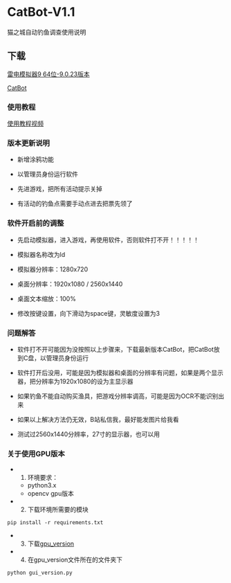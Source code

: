 # CatBot-V1.1

猫之城自动钓鱼调查使用说明

## 下载

[雷电模拟器9 64位-9.0.23版本](https://www.ldmnq.com/other/version-history-and-release-notes.html)

[CatBot](https://github.com/Lorpaves/CatCity-AutoFishing/releases)

### 使用教程

[使用教程视频](https://www.bilibili.com/video/BV1EV4y1T7iq/?spm_id_from=333.999.0.0&vd_source=823ee27acf1c9478547aa057f9d54e6c)

### 版本更新说明

- 新增涂鸦功能

- 以管理员身份运行软件

- 先进游戏，把所有活动提示关掉

- 有活动的钓鱼点需要手动点进去把票先领了

### 软件开启前的调整

- 先启动模拟器，进入游戏，再使用软件，否则软件打不开！！！！！

- 模拟器名称改为ld

- 模拟器分辨率：1280x720

- 桌面分辨率：1920x1080 / 2560x1440

- 桌面文本缩放：100%

- 修改按键设置，向下滑动为space键，灵敏度设置为3

### 问题解答

- 软件打不开可能因为没按照以上步骤来，下载最新版本CatBot，把CatBot放到C盘，以管理员身份运行

- 软件打开后没用，可能是因为模拟器和桌面的分辨率有问题，如果是两个显示器，把分辨率为1920x1080的设为主显示器

- 如果钓鱼不能自动购买渔具，把游戏分辨率调高，可能是因为OCR不能识别出来

- 如果以上解决方法仍无效，B站私信我，最好能发图片给我看

- 测试过2560x1440分辨率，27寸的显示器，也可以用

### 关于使用GPU版本

- 1. 环境要求：
  - python3.x
  - opencv gpu版本

- 2. 下载环境所需要的模块

```shell
pip install -r requirements.txt
```

- 3. 下载[gpu_version](https://github.com/Lorpaves/CatCity-AutoFishing/blob/master/gpu_version.py)

- 4. 在gpu_version文件所在的文件夹下

```shell
python gui_version.py
```
